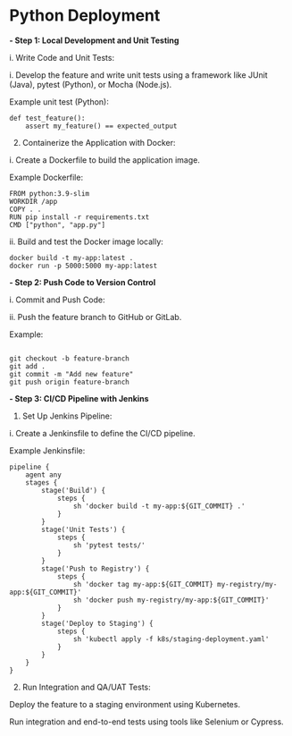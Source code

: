 # Python Deployment

**- Step 1: Local Development and Unit Testing**

i. Write Code and Unit Tests:

i. Develop the feature and write unit tests using a framework like JUnit (Java), pytest (Python), or Mocha (Node.js).

Example unit test (Python):

```
def test_feature():
    assert my_feature() == expected_output

```

2. Containerize the Application with Docker:

i. Create a Dockerfile to build the application image.

Example Dockerfile:

```
FROM python:3.9-slim
WORKDIR /app
COPY . .
RUN pip install -r requirements.txt
CMD ["python", "app.py"]

```

ii. Build and test the Docker image locally:

```
docker build -t my-app:latest .
docker run -p 5000:5000 my-app:latest

```

**- Step 2: Push Code to Version Control** 

i. Commit and Push Code:

ii. Push the feature branch to GitHub or GitLab.

Example:

```

git checkout -b feature-branch
git add .
git commit -m "Add new feature"
git push origin feature-branch

```
**- Step 3: CI/CD Pipeline with Jenkins**

1. Set Up Jenkins Pipeline:

i. Create a Jenkinsfile to define the CI/CD pipeline.

Example Jenkinsfile: 

```
pipeline {
    agent any
    stages {
        stage('Build') {
            steps {
                sh 'docker build -t my-app:${GIT_COMMIT} .'
            }
        }
        stage('Unit Tests') {
            steps {
                sh 'pytest tests/'
            }
        }
        stage('Push to Registry') {
            steps {
                sh 'docker tag my-app:${GIT_COMMIT} my-registry/my-app:${GIT_COMMIT}'
                sh 'docker push my-registry/my-app:${GIT_COMMIT}'
            }
        }
        stage('Deploy to Staging') {
            steps {
                sh 'kubectl apply -f k8s/staging-deployment.yaml'
            }
        }
    }
}
```

2. Run Integration and QA/UAT Tests:

Deploy the feature to a staging environment using Kubernetes.

Run integration and end-to-end tests using tools like Selenium or Cypress.
